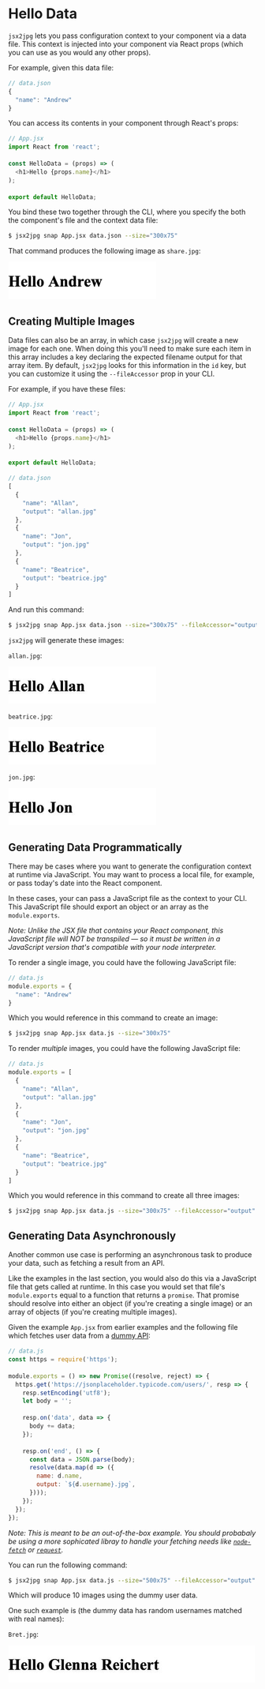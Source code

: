 # Hello Data

`jsx2jpg` lets you pass configuration context to your component via a data file. This context is injected into your component via React props (which you can use as you would any other props).

For example, given this data file:

```javascript
// data.json
{
  "name": "Andrew"
}
```

You can access its contents in your component through React's props:

```javascript
// App.jsx
import React from 'react';

const HelloData = (props) => (
  <h1>Hello {props.name}</h1>
);

export default HelloData;
```

You bind these two together through the CLI, where you specify the both the component's file and the context data file:

```sh
$ jsx2jpg snap App.jsx data.json --size="300x75"
```

That command produces the following image as `share.jpg`:

<img src="../images/example-2.jpg">

## Creating Multiple Images

Data files can also be an array, in which case `jsx2jpg` will create a new image for each one. When doing this you'll need to make sure each item in this array includes a key declaring the expected filename output for that array item. By default, `jsx2jpg` looks for this information in the `id` key, but you can customize it using the `--fileAccessor` prop in your CLI.

For example, if you have these files:

```javascript
// App.jsx
import React from 'react';

const HelloData = (props) => (
  <h1>Hello {props.name}</h1>
);

export default HelloData;
```

```javascript
// data.json
[
  {
    "name": "Allan",
    "output": "allan.jpg"
  },
  {
    "name": "Jon",
    "output": "jon.jpg"
  },
  {
    "name": "Beatrice",
    "output": "beatrice.jpg"
  }
]
```

And run this command:

```sh
$ jsx2jpg snap App.jsx data.json --size="300x75" --fileAccessor="output"
```

`jsx2jpg` will generate these images:

`allan.jpg`:

<img src="../images/example-3.jpg">

`beatrice.jpg`:

<img src="../images/example-4.jpg">

`jon.jpg`:

<img src="../images/example-5.jpg">

## Generating Data Programmatically

There may be cases where you want to generate the configuration context at runtime via JavaScript. You may want to process a local file, for example, or pass today's date into the React component.

In these cases, your can pass a JavaScript file as the context to your CLI. This JavaScript file should export an object or an array as the `module.exports`.

<em>Note: Unlike the JSX file that contains your React component, this JavaScript file will NOT be transpiled — so it must be written in a JavaScript version that's compatible with your node interpreter.</em>

To render a single image, you could have the following JavaScript file:

```javascript
// data.js
module.exports = {
  "name": "Andrew"
}
```

Which you would reference in this command to create an image:
```sh
$ jsx2jpg snap App.jsx data.js --size="300x75"
```

To render _multiple_ images, you could have the following JavaScript file:

```javascript
// data.js
module.exports = [
  {
    "name": "Allan",
    "output": "allan.jpg"
  },
  {
    "name": "Jon",
    "output": "jon.jpg"
  },
  {
    "name": "Beatrice",
    "output": "beatrice.jpg"
  }
]
```

Which you would reference in this command to create all three images:
```sh
$ jsx2jpg snap App.jsx data.js --size="300x75" --fileAccessor="output"
```

## Generating Data Asynchronously

Another common use case is performing an asynchronous task to produce your data, such as fetching a result from an API.

Like the examples in the last section, you would also do this via a JavaScript file that gets called at runtime. In this case you would set that file's `module.exports` equal to a function that returns a `promise`. That promise should resolve into either an object (if you're creating a single image) or an array of objects (if you're creating multiple images).

Given the example `App.jsx` from earlier examples and the following file which fetches user data from a [dummy API](https://jsonplaceholder.typicode.com/users/):

```javascript
// data.js
const https = require('https');

module.exports = () => new Promise((resolve, reject) => {
  https.get('https://jsonplaceholder.typicode.com/users/', resp => {
    resp.setEncoding('utf8');
    let body = '';

    resp.on('data', data => {
      body += data;
    });

    resp.on('end', () => {
      const data = JSON.parse(body);
      resolve(data.map(d => ({
        name: d.name,
        output: `${d.username}.jpg`,
      })));
    });
  });
});
```

_Note: This is meant to be an out-of-the-box example. You should probabaly be using a more sophicated libray to handle your fetching needs like [`node-fetch`](https://www.npmjs.com/package/node-fetch) or [`request`](https://www.npmjs.com/package/request)._


You can run the following command:
```sh
$ jsx2jpg snap App.jsx data.js --size="500x75" --fileAccessor="output"
```

Which will produce 10 images using the dummy user data.

One such example is (the dummy data has random usernames matched with real names):

`Bret.jpg`:

<img src="../images/example-6.jpg">
